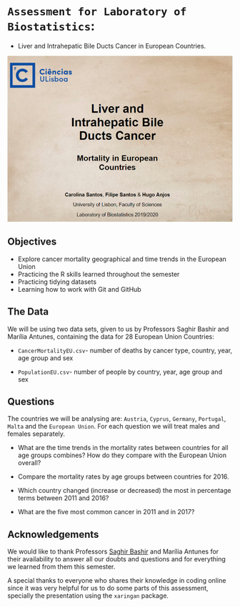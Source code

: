 # `Assessment for Laboratory of Biostatistics`:
* Liver and Intrahepatic Bile Ducts Cancer in European Countries. 

<div>
<img src="preview.png">
</div>

## Objectives
* Explore cancer mortality geographical and time trends in the European Union
* Practicing the R skills learned throughout the semester 
* Practicing tidying datasets 
* Learning how to work with Git and GitHub

## The Data

We will be using two data sets, given to us by Professors Saghir Bashir and Marília Antunes, containing the data for 28 European Union Countries:

+ `CancerMortalityEU.csv`- number of deaths by cancer type, country, year, age group and sex

+ `PopulationEU.csv`- number of people by country, year, age group and sex 

## Questions
The countries we will be analysing are: `Austria`, `Cyprus`, `Germany`, `Portugal`, `Malta` and the `European Union`. For each question we will treat males and females separately.

+ What are the time trends in the mortality rates between countries for all age groups combines? How do they compare with the European Union overall?

+ Compare the mortality rates by age groups between countries for 2016.

+ Which country changed (increase or decreased) the most in percentage terms between 2011 and 2016?

+ What are the five most common cancer in 2011 and in 2017?

## Acknowledgements

We would like to thank Professors [Saghir Bashir](https://github.com/saghirb) and Marília Antunes for their availability to answer all our doubts and questions and for everything we learned from them this semester. 

A special thanks to everyone who shares their knowledge in coding online since it was very helpful for us to do some parts of this assessment, specially the presentation using the `xaringan` package. 



